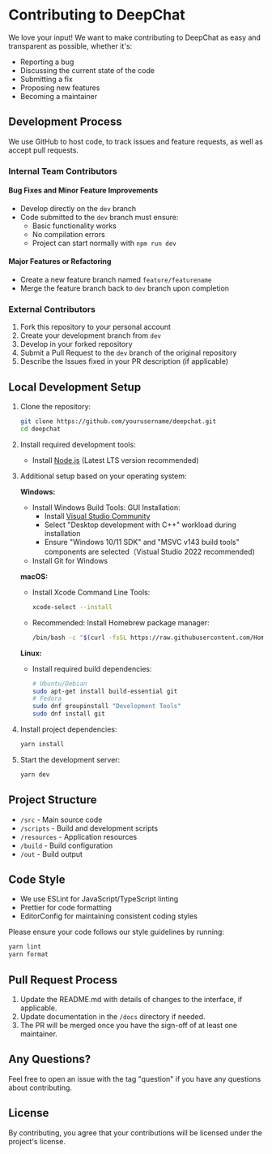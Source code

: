 # Contributing to DeepChat

We love your input! We want to make contributing to DeepChat as easy and transparent as possible, whether it's:

- Reporting a bug
- Discussing the current state of the code
- Submitting a fix
- Proposing new features
- Becoming a maintainer

## Development Process

We use GitHub to host code, to track issues and feature requests, as well as accept pull requests.

### Internal Team Contributors

#### Bug Fixes and Minor Feature Improvements

- Develop directly on the `dev` branch
- Code submitted to the `dev` branch must ensure:
  - Basic functionality works
  - No compilation errors
  - Project can start normally with `npm run dev`

#### Major Features or Refactoring

- Create a new feature branch named `feature/featurename`
- Merge the feature branch back to `dev` branch upon completion

### External Contributors

1. Fork this repository to your personal account
2. Create your development branch from `dev`
3. Develop in your forked repository
4. Submit a Pull Request to the `dev` branch of the original repository
5. Describe the Issues fixed in your PR description (if applicable)

## Local Development Setup

1. Clone the repository:

   ```bash
   git clone https://github.com/yourusername/deepchat.git
   cd deepchat
   ```

2. Install required development tools:

   - Install [Node.js](https://nodejs.org/) (Latest LTS version recommended)

3. Additional setup based on your operating system:

   **Windows:**

   - Install Windows Build Tools:
     GUI Installation:
     - Install [Visual Studio Community](https://visualstudio.microsoft.com/vs/community/)
     - Select "Desktop development with C++" workload during installation
     - Ensure "Windows 10/11 SDK" and "MSVC v143 build tools" components are selected（Vistual Studio 2022 recommended)
   - Install Git for Windows

   **macOS:**

   - Install Xcode Command Line Tools:
     ```bash
     xcode-select --install
     ```
   - Recommended: Install Homebrew package manager:
     ```bash
     /bin/bash -c "$(curl -fsSL https://raw.githubusercontent.com/Homebrew/install/HEAD/install.sh)"
     ```

   **Linux:**

   - Install required build dependencies:
     ```bash
     # Ubuntu/Debian
     sudo apt-get install build-essential git
     # Fedora
     sudo dnf groupinstall "Development Tools"
     sudo dnf install git
     ```

4. Install project dependencies:

   ```bash
   yarn install
   ```

5. Start the development server:
   ```bash
   yarn dev
   ```

## Project Structure

- `/src` - Main source code
- `/scripts` - Build and development scripts
- `/resources` - Application resources
- `/build` - Build configuration
- `/out` - Build output

## Code Style

- We use ESLint for JavaScript/TypeScript linting
- Prettier for code formatting
- EditorConfig for maintaining consistent coding styles

Please ensure your code follows our style guidelines by running:

```bash
yarn lint
yarn format
```

## Pull Request Process

1. Update the README.md with details of changes to the interface, if applicable.
2. Update documentation in the `/docs` directory if needed.
3. The PR will be merged once you have the sign-off of at least one maintainer.

## Any Questions?

Feel free to open an issue with the tag "question" if you have any questions about contributing.

## License

By contributing, you agree that your contributions will be licensed under the project's license.
